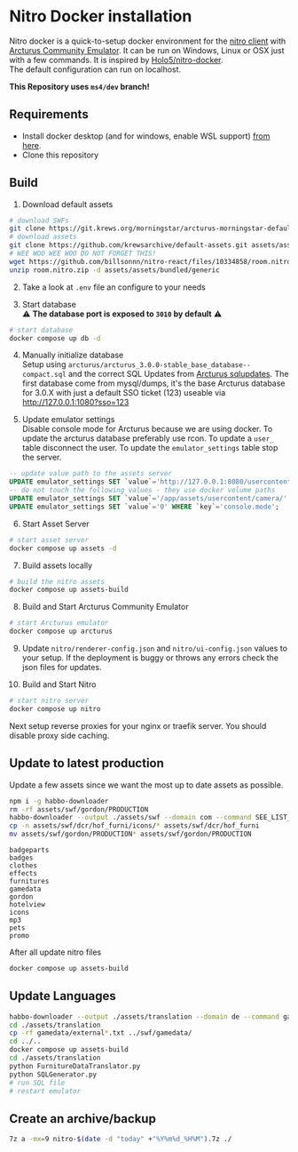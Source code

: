 # Nitro Docker installation
Nitro docker is a quick-to-setup docker environment for the [nitro client](https://github.com/billsonnn/nitro-react) with [Arcturus Community Emulator](https://git.krews.org/morningstar/Arcturus-Community). It can be run on Windows, Linux or OSX just with a few commands. It is inspired by [Holo5/nitro-docker](https://github.com/Holo5/nitro-docker).  
The default configuration can run on localhost.

**This Repository uses `ms4/dev` branch!**

## Requirements
- Install docker desktop (and for windows, enable WSL support) [from here](https://www.docker.com/get-started/).
- Clone this repository

## Build
1. Download default assets
```bash
# download SWFs
git clone https://git.krews.org/morningstar/arcturus-morningstar-default-swf-pack.git assets/swf/
# download assets
git clone https://github.com/krewsarchive/default-assets.git assets/assets/
# WEE WOO WEE WOO DO NOT FORGET THIS!
wget https://github.com/billsonnn/nitro-react/files/10334858/room.nitro.zip
unzip room.nitro.zip -d assets/assets/bundled/generic
```

2. Take a look at `.env` file an configure to your needs

3. Start database  
⚠ **The database port is exposed to `3010` by default** ⚠
```bash
# start database
docker compose up db -d
```

4. Manually initialize database  
Setup using `arcturus/arcturus_3.0.0-stable_base_database--compact.sql` and the correct SQL Updates from [Arcturus sqlupdates](https://git.krews.org/morningstar/Arcturus-Community/-/tree/ms4/dev/sqlupdates).
The first database come from mysql/dumps, it's the base Arcturus database for 3.0.X with just a default SSO ticket (123) useable via http://127.0.0.1:1080?sso=123


5. Update emulator settings  
Disable console mode for Arcturus because we are using docker. To update the arcturus database preferably use rcon. To update a `user_` table disconnect the user. To update the `emulator_settings` table stop the server.
```sql
-- update value path to the assets server
UPDATE emulator_settings SET `value`='http://127.0.0.1:8080/usercontent/camera/' WHERE  `key`='camera.url';
-- do not touch the following values - they use docker volume paths
UPDATE emulator_settings SET `value`='/app/assets/usercontent/camera/' WHERE  `key`='imager.location.output.camera';
UPDATE emulator_settings SET `value`='0' WHERE `key`='console.mode';
```

6. Start Asset Server
```bash
# start asset server
docker compose up assets -d
```

7. Build assets locally
```bash
# build the nitro assets
docker compose up assets-build
```

8. Build and Start Arcturus Community Emulator
```bash
# start Arcturus emulator
docker compose up arcturus
```

9. Update `nitro/renderer-config.json` and `nitro/ui-config.json` values to your setup. If the deployment is buggy or throws any errors check the json files for updates.

10. Build and Start Nitro
```bash
# start nitro server
docker compose up nitro
```

Next setup reverse proxies for your nginx or traefik server. You should disable proxy side caching.

## Update to latest production
Update a few assets since we want the most up to date assets as possible.

```bash
npm i -g habbo-downloader
rm -rf assets/swf/gordon/PRODUCTION
habbo-downloader --output ./assets/swf --domain com --command SEE_LIST_BELOW
cp -n assets/swf/dcr/hof_furni/icons/* assets/swf/dcr/hof_furni
mv assets/swf/gordon/PRODUCTION* assets/swf/gordon/PRODUCTION
```

```
badgeparts
badges
clothes
effects
furnitures
gamedata
gordon
hotelview
icons
mp3
pets
promo
```

After all update nitro files
```bash
docker compose up assets-build
```


## Update Languages

```bash
habbo-downloader --output ./assets/translation --domain de --command gamedata
cd ./assets/translation
cp -rf gamedata/external*.txt ../swf/gamedata/
cd ../..
docker compose up assets-build
cd ./assets/translation
python FurnitureDataTranslator.py
python SQLGenerator.py
# run SQL file
# restart emulator
```

## Create an archive/backup

```bash
7z a -mx=9 nitro-$(date -d "today" +"%Y%m%d_%H%M").7z ./
```
